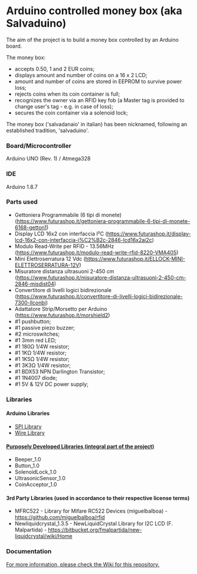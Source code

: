 ﻿# Arduino controlled money box (aka Salvaduino)
The aim of the project is to build a money box controlled by an Arduino board. 

The money box:
* accepts 0.50, 1 and 2 EUR coins;
* displays amount and number of coins on a 16 x 2 LCD;
* amount and number of coins are stored in EEPROM to survive power loss;
* rejects coins when its coin container is full;
* recognizes the owner via an RFID key fob (a Master tag is provided to change user's tag - e.g. in case of loss);
* secures the coin container via a solenoid lock;

The money box ('salvadanaio' in italian) has been nicknamed, following an established tradition, 'salvaduino'. 

### Board/Microcontroller
Arduino UNO (Rev. 1) / Atmega328
	
### IDE
Arduino 1.8.7

### Parts used
* Gettoniera Programmabile (6 tipi di monete) (https://www.futurashop.it/gettoniera-programmabile-6-tipi-di-monete-6168-getton1)
* Display LCD 16x2 con interfaccia I²C (https://www.futurashop.it/display-lcd-16x2-con-interfaccia-i%C2%B2c-2846-lcd16x2ai2c)
* Modulo Read-Write per RFID - 13.56MHz (https://www.futurashop.it/modulo-read-write-rfid-8220-VMA405)
* Mini Elettroserratura 12 Vdc (https://www.futurashop.it/ELLOCK-MINI-ELETTROSERRATURA-12V)
* Misuratore distanza ultrasuoni 2-450 cm (https://www.futurashop.it/misuratore-distanza-ultrasuoni-2-450-cm-2846-misdist04)
* Convertitore di livelli logici bidirezionale (https://www.futurashop.it/convertitore-di-livelli-logici-bidirezionale-7300-llconbi)
* Adattatore Strip/Morsetto per Arduino (https://www.futurashop.it/morshield2)
* #1 pushbutton;
* #1 passive piezo buzzer;
* #2 microswitches;
* #1 3mm red LED;
* #1 180Ω 1/4W resistor;
* #1 1KΩ 1/4W resistor;
* #1 1K5Ω 1/4W resistor;
* #1 3K3Ω 1/4W resistor;
* #1 BDX53 NPN Darlington Transistor;
* #1 1N4007 diode;
* #1 5V & 12V DC power supply;

### Libraries

#### Arduino Libraries
* [SPI Library](https://www.arduino.cc/en/Reference/SPI)
* [Wire Library](https://www.arduino.cc/en/Reference/Wire)

#### [Purposely Developed Libraries (integral part of the project)](https://github.com/DB375237/salvaduino/tree/master/libraries)
* Beeper_1.0
* Button_1.0
* SolenoidLock_1.0
* UltrasonicSensor_1.0
* CoinAcceptor_1.0

#### 3rd Party Libraries (used in accordance to their respective license terms)
* MFRC522 - Library for Mifare RC522 Devices (miguelbalboa) - https://github.com/miguelbalboa/rfid
* Newliquidcrystal_1.3.5 - NewLiquidCrystal Library for I2C LCD (F. Malpartida) - https://bitbucket.org/fmalpartida/new-liquidcrystal/wiki/Home

### Documentation
[For more information, please check the Wiki for this repository.](https://github.com/DB375237/salvaduino/wiki)
